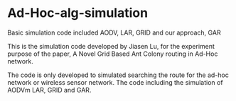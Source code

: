 Ad-Hoc-alg-simulation
=====================

Basic simulation code included AODV, LAR, GRID and our approach, GAR

This is the simulation code developed by Jiasen Lu, for the experiment purpose of the paper, A Novel Grid Based Ant
Colony routing in Ad-Hoc network. 

The code is only developed to simulated searching the route for the ad-hoc network or wireless sensor network. The code 
including the simulation of AODVm LAR, GRID and GAR. 
